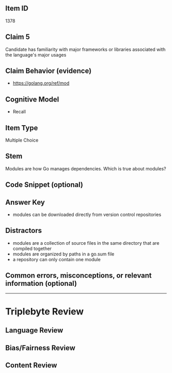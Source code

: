 ## Item ID
1378

## Claim 5

Candidate has familiarity with major frameworks or libraries associated with the language's major usages

## Claim Behavior (evidence)

- https://golang.org/ref/mod

## Cognitive Model

- Recall

## Item Type

Multiple Choice

## Stem

Modules are how Go manages dependencies. Which is true about modules?

## Code Snippet (optional)

## Answer Key

- modules can be downloaded directly from version control repositories

## Distractors

- modules are a collection of source files in the same directory that are compiled together
- modules are organized by paths in a go.sum file
- a repository can only contain one module

## Common errors, misconceptions, or relevant information (optional)

---

# Triplebyte Review

## Language Review

## Bias/Fairness Review

## Content Review
